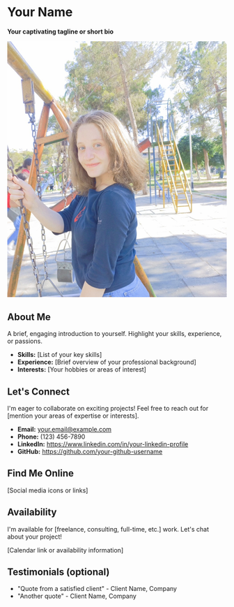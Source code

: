 # Your Name

**Your captivating tagline or short bio**

<img src="my_picrture.jpg" alt="selfie">

## About Me

A brief, engaging introduction to yourself. Highlight your skills, experience, or passions.

* **Skills:** [List of your key skills]
* **Experience:** [Brief overview of your professional background]
* **Interests:** [Your hobbies or areas of interest]

## Let's Connect

I'm eager to collaborate on exciting projects! Feel free to reach out for [mention your areas of expertise or interests].

* **Email:** your.email@example.com
* **Phone:** (123) 456-7890
* **LinkedIn:** https://www.linkedin.com/in/your-linkedin-profile
* **GitHub:** https://github.com/your-github-username

## Find Me Online

[Social media icons or links]

## Availability

I'm available for [freelance, consulting, full-time, etc.] work. Let's chat about your project!

[Calendar link or availability information]

## Testimonials (optional)

* "Quote from a satisfied client" - Client Name, Company
* "Another quote" - Client Name, Company
